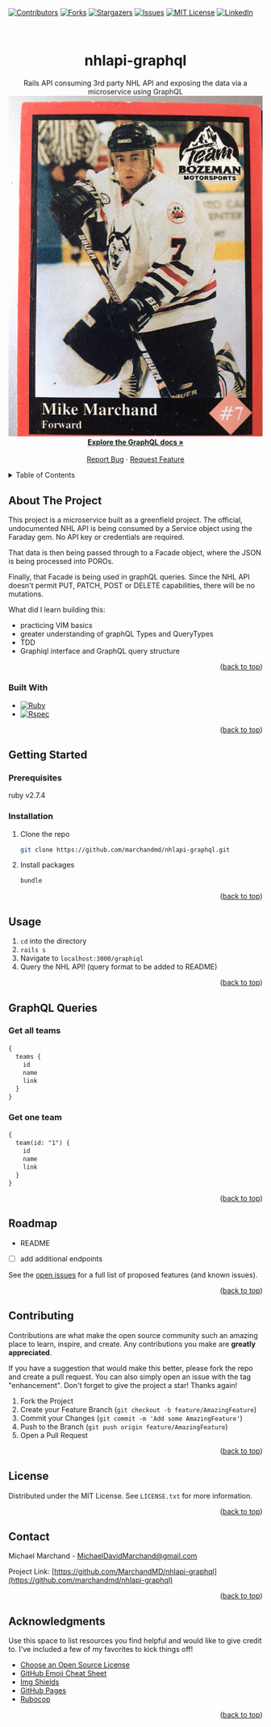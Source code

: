 <!-- Improved compatibility of back to top link: See: https://github.com/marchandmd/nhlapi-graphql/pull/73 -->

<a name="readme-top"></a>

<!--
*** Thanks for checking out the nhlapi-graphql. If you have a suggestion
*** that would make this better, please fork the repo and create a pull request
*** or simply open an issue with the tag "enhancement".
*** Don't forget to give the project a star!
*** Thanks again! Now go create something AMAZING! :D
-->

<!-- PROJECT SHIELDS -->
<!--
*** I'm using markdown "reference style" links for readability.
*** Reference links are enclosed in brackets [ ] instead of parentheses ( ).
*** See the bottom of this document for the declaration of the reference variables
*** for contributors-url, forks-url, etc. This is an optional, concise syntax you may use.
*** https://www.markdownguide.org/basic-syntax/#reference-style-links
-->

[![Contributors][contributors-shield]][contributors-url]
[![Forks][forks-shield]][forks-url]
[![Stargazers][stars-shield]][stars-url]
[![Issues][issues-shield]][issues-url]
[![MIT License][license-shield]][license-url]
[![LinkedIn][linkedin-shield]][linkedin-url]

<!-- PROJECT LOGO -->
<br />
<div align="center">

  <h1 align="center">nhlapi-graphql</h1>

  <p align="center">
  Rails API consuming 3rd party NHL API and exposing the data via a microservice using GraphQL
    <br />
    <img src="app/assets/images/me_hockey.jpg" alt="alt_text">
    <br />
    <a href="https://graphql.org/"><strong>Explore the GraphQL docs »</strong></a>
    <br />
    <br />
    <a href="https://github.com/marchandmd/nhlapi-graphql/issues">Report Bug</a>
    ·
    <a href="https://github.com/marchandmd/nhlapi-graphql/issues">Request Feature</a>
  </p>
</div>

<!-- TABLE OF CONTENTS -->
<details>
  <summary>Table of Contents</summary>
  <ol>
    <li>
      <a href="#about-the-project">About The Project</a>
      <ul>
        <li><a href="#built-with">Built With</a></li>
      </ul>
    </li>
    <li>
      <a href="#getting-started">Getting Started</a>
      <ul>
        <li><a href="#prerequisites">Prerequisites</a></li>
        <li><a href="#installation">Installation</a></li>
      </ul>
    </li>
    <li><a href="#usage">Usage</a></li>
    <li><a href="#roadmap">Roadmap</a></li>
    <li><a href="#contributing">Contributing</a></li>
    <li><a href="#license">License</a></li>
    <li><a href="#contact">Contact</a></li>
    <li><a href="#acknowledgments">Acknowledgments</a></li>
  </ol>
</details>

<!-- ABOUT THE PROJECT -->

## About The Project

This project is a microservice built as a greenfield project. The official, undocumented NHL API is being consumed by a Service object using the Faraday gem. No API key or credentials are required.

That data is then being passed through to a Facade object, where the JSON is being processed into POROs.

Finally, that Facade is being used in graphQL queries. Since the NHL API doesn't permit PUT, PATCH, POST or DELETE capabilities, there will be no mutations.


What did I learn building this:

- practicing VIM basics
- greater understanding of graphQL Types and QueryTypes
- TDD
- Graphiql interface and GraphQL query structure


<p align="right">(<a href="#readme-top">back to top</a>)</p>

### Built With

-   [![Ruby][ruby.com]][ruby-url]
-   [![Rspec][rspec.com]][rspec-url]

<p align="right">(<a href="#readme-top">back to top</a>)</p>

<!-- GETTING STARTED -->

## Getting Started

### Prerequisites

ruby v2.7.4

### Installation

1. Clone the repo
    ```sh
    git clone https://github.com/marchandmd/nhlapi-graphql.git
    ```
2. Install packages
    ```sh
    bundle
    ```

<p align="right">(<a href="#readme-top">back to top</a>)</p>

<!-- USAGE EXAMPLES -->

## Usage

1. `cd` into the directory
2. `rails s`
3. Navigate to `localhost:3000/graphiql`
4. Query the NHL API! (query format to be added to README)


<p align="right">(<a href="#readme-top">back to top</a>)</p>

## GraphQL Queries

### Get all teams

```
{
  teams {
    id
    name
    link
  }
}
```
### Get one team

```
{
  team(id: "1") {
    id
    name
    link
  }
}
```

<p align="right">(<a href="#readme-top">back to top</a>)</p>
<!-- ROADMAP -->

## Roadmap

- README
- [ ] add additional endpoints


See the [open issues](https://github.com/marchandmd/nhlapi-graphql/issues) for a full list of proposed features (and known issues).

<p align="right">(<a href="#readme-top">back to top</a>)</p>

<!-- CONTRIBUTING -->

## Contributing

Contributions are what make the open source community such an amazing place to learn, inspire, and create. Any contributions you make are **greatly appreciated**.

If you have a suggestion that would make this better, please fork the repo and create a pull request. You can also simply open an issue with the tag "enhancement".
Don't forget to give the project a star! Thanks again!

1. Fork the Project
2. Create your Feature Branch (`git checkout -b feature/AmazingFeature`)
3. Commit your Changes (`git commit -m 'Add some AmazingFeature'`)
4. Push to the Branch (`git push origin feature/AmazingFeature`)
5. Open a Pull Request

<p align="right">(<a href="#readme-top">back to top</a>)</p>

<!-- LICENSE -->

## License

Distributed under the MIT License. See `LICENSE.txt` for more information.

<p align="right">(<a href="#readme-top">back to top</a>)</p>

<!-- CONTACT -->

## Contact

Michael Marchand - MichaelDavidMarchand@gmail.com

Project Link: [https://github.com/MarchandMD/nhlapi-graphql](https://github.com/marchandmd/nhlapi-graphql)

<p align="right">(<a href="#readme-top">back to top</a>)</p>

<!-- ACKNOWLEDGMENTS -->

## Acknowledgments

Use this space to list resources you find helpful and would like to give credit to. I've included a few of my favorites to kick things off!

-   [Choose an Open Source License](https://choosealicense.com)
-   [GitHub Emoji Cheat Sheet](https://www.webpagefx.com/tools/emoji-cheat-sheet)
-   [Img Shields](https://shields.io)
-   [GitHub Pages](https://pages.github.com)
-   [Rubocop](https://rubocop.org/)

<p align="right">(<a href="#readme-top">back to top</a>)</p>

<!-- MARKDOWN LINKS & IMAGES -->
<!-- https://www.markdownguide.org/basic-syntax/#reference-style-links -->

[contributors-shield]: https://img.shields.io/github/contributors/marchandmd/nhlapi-graphql.svg?style=for-the-badge
[contributors-url]: https://github.com/marchandmd/nhlapi-graphql/graphs/contributors
[forks-shield]: https://img.shields.io/github/forks/marchandmd/nhlapi-graphql.svg?style=for-the-badge
[forks-url]: https://github.com/marchandmd/nhlapi-graphql/network/members
[stars-shield]: https://img.shields.io/github/stars/marchandmd/nhlapi-graphql.svg?style=for-the-badge
[stars-url]: https://github.com/marchandmd/nhlapi-graphql/stargazers
[issues-shield]: https://img.shields.io/github/issues/marchandmd/nhlapi-graphql.svg?style=for-the-badge
[issues-url]: https://github.com/marchandmd/nhlapi-graphql/issues
[license-shield]: https://img.shields.io/github/license/marchandmd/nhlapi-graphql.svg?style=for-the-badge
[license-url]: https://github.com/marchandmd/nhlapi-graphql/blob/master/LICENSE.txt
[linkedin-shield]: https://img.shields.io/badge/-LinkedIn-black.svg?style=for-the-badge&logo=linkedin&colorB=555
[linkedin-url]: https://linkedin.com/in/mmarchand1/
[product-screenshot]: images/screenshot.png
[bootstrap.com]: https://img.shields.io/badge/Bootstrap-563D7C?style=for-the-badge&logo=bootstrap&logoColor=white
[bootstrap-url]: https://getbootstrap.com
[ruby.com]: https://img.shields.io/badge/ruby-v2.7.4-red
[ruby-url]: https://ruby-doc.org/core-2.7.2/
[rspec.com]: https://img.shields.io/badge/rspec-v3.12-success
[rspec-url]: https://rspec.info/documentation/
